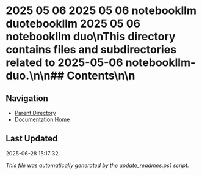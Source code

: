 # 2025 05 06  2025 05 06 notebookllm duotebookllm  2025 05 06 notebookllm duo\nThis directory contains files and subdirectories related to 2025-05-06 notebookllm-duo.\n\n## Contents\n<!-- toc -->\n
## Navigation

- [Parent Directory](../)
- [Documentation Home](../../)

## Last Updated

2025-06-28 15:17:32

*This file was automatically generated by the update_readmes.ps1 script.*
